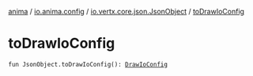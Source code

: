 [anima](../../index.md) / [io.anima.config](../index.md) / [io.vertx.core.json.JsonObject](index.md) / [toDrawIoConfig](./to-draw-io-config.md)

# toDrawIoConfig

`fun JsonObject.toDrawIoConfig(): `[`DrawIoConfig`](../-draw-io-config/index.md)